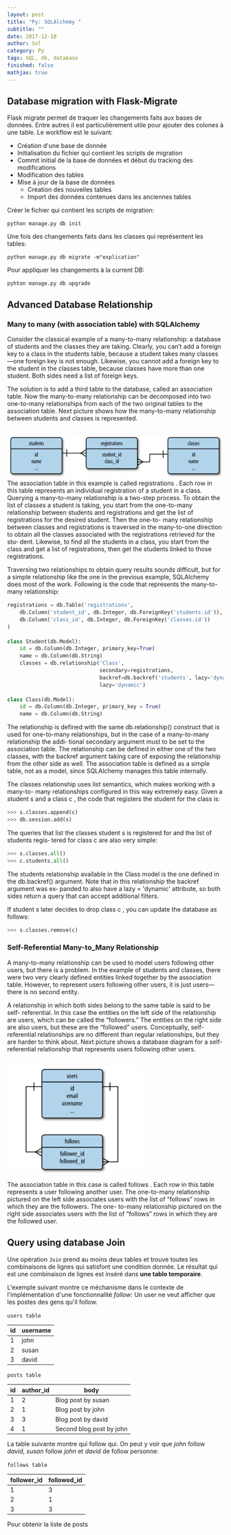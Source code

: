 ```yaml
---
layout: post
title: "Py: SQLAlchemy "
subtitle: ""
date: 2017-12-10
author: Sol
category: Py
tags: SQL, db, database
finished: false
mathjax: true
---
```

## Database migration with Flask-Migrate

Flask migrate permet de traquer les changements faits aux bases de données. Entre autres il est particulièrement utile pour ajouter des colones à une table. Le workflow est le suivant:

* Création d'une base de donnée
* Initialisation du fichier qui contient les scripts de migration
* Commit initial de la base de données et début du tracking des modifications
* Modification des tables
* Mise à jour de la base de données
    * Création des nouvelles tables
    * Import des données contenues dans les anciennes tables

Créer le fichier qui contient les scripts de migration:

```
python manage.py db init
```

Une fois des changements faits dans les classes qui représentent les tables:

```
python manage.py db migrate -m"explication"
```

Pour appliquer les changements à la current DB:

```
pyhton manage.py db upgrade
```


## Advanced Database Relationship

### Many to many (with association table) with SQLAlchemy
Consider the classical example of a many-to-many relationship: a database of students
and the classes they are taking. Clearly, you can’t add a foreign key to a class in the
students table, because a student takes many classes—one foreign key is not enough.
Likewise, you cannot add a foreign key to the student in the classes table, because classes
have more than one student. Both sides need a list of foreign keys.

The solution is to add a third table to the database, called an association table. Now the
many-to-many relationship can be decomposed into two one-to-many relationships
from each of the two original tables to the association table. Next picture shows how the
many-to-many relationship between students and classes is represented.

<br>
<img src="/00illustrations/SQLAlchemy/manytomany.png" align="" height="100">
<br>
The association table in this example is called registrations . Each row in this table
represents an individual registration of a student in a class.
Querying a many-to-many relationship is a two-step process. To obtain the list of classes
a student is taking, you start from the one-to-many relationship between students and
registrations and get the list of registrations for the desired student. Then the one-to-
many relationship between classes and registrations is traversed in the many-to-one
direction to obtain all the classes associated with the registrations retrieved for the stu‐
dent. Likewise, to find all the students in a class, you start from the class and get a list
of registrations, then get the students linked to those registrations.

Traversing two relationships to obtain query results sounds difficult, but for a simple
relationship like the one in the previous example, SQLAlchemy does most of the work.
Following is the code that represents the many-to-many relationship:

```py
registrations = db.Table('registrations',
    db.Column('student_id', db.Integer, db.ForeignKey('students.id')),
    db.Column('class_id', db.Integer, db.ForeignKey('classes.id'))
)

class Student(db.Model):
    id = db.Column(db.Integer, primary_key=True)
    name = db.Column(db.String)
    classes = db.relationship('Class',
                              secondary=registrations,
                              backref=db.backref('students', lazy='dynamic'),
                              lazy='dynamic')

class Class(db.Model):
    id = db.Column(db.Integer, primary_key = True)
    name = db.Column(db.String)
```

The relationship is defined with the same db.relationship() construct that is used for
one-to-many relationships, but in the case of a many-to-many relationship the addi‐
tional secondary argument must to be set to the association table. The relationship can
be defined in either one of the two classes, with the backref argument taking care of
exposing the relationship from the other side as well. The association table is defined
as a simple table, not as a model, since SQLAlchemy manages this table internally.

The classes relationship uses list semantics, which makes working with a many-to-
many relationships configured in this way extremely easy. Given a student s and a class
c , the code that registers the student for the class is:

```py
>>> s.classes.append(c)
>>> db.session.add(s)
```

The queries that list the classes student s is registered for and the list of students regis‐
tered for class c are also very simple:

```py
>>> s.classes.all()
>>> c.students.all()
```

The students relationship available in the Class model is the one defined in the
db.backref() argument. Note that in this relationship the backref argument was ex‐
panded to also have a lazy = 'dynamic' attribute, so both sides return a query that can
accept additional filters.

If student s later decides to drop class c , you can update the database as follows:

```py
>>> s.classes.remove(c)
```

### Self-Referential Many-to_Many Relationship
A many-to-many relationship can be used to model users following other users, but
there is a problem. In the example of students and classes, there were two very clearly
defined entities linked together by the association table. However, to represent users
following other users, it is just users—there is no second entity.

A relationship in which both sides belong to the same table is said to be self-
referential. In this case the entities on the left side of the relationship are users, which
can be called the “followers.” The entities on the right side are also users, but these are
the “followed” users. Conceptually, self-referential relationships are no different than
regular relationships, but they are harder to think about. Next picture shows a database
diagram for a self-referential relationship that represents users following other users.

<br>
<img src="/00illustrations/SQLAlchemy/selfRef.png" align="" height="250">
<br>

The association table in this case is called follows . Each row in this table represents a
user following another user. The one-to-many relationship pictured on the left side
associates users with the list of “follows” rows in which they are the followers. The one-
to-many relationship pictured on the right side associates users with the list of “follows”
rows in which they are the followed user.

## Query using database Join

Une opération `Join` prend au moins deux tables et trouve toutes les combinaisons de lignes qui satisfont une condition donnée. Le résultat qui est une combinaison de lignes est inséré dans **une table temporaire**.

L'exemple suivant montre ce méchanisme dans le contexte de l'implémentation d'une fonctionnalité _follow_: Un user ne veut afficher que les postes des gens qu'il follow.


`users table`

id | username 
---|--------
 1 | john
 2 | susan
 3 | david


`posts table`

id | author_id | body
---|-----------|-----
 1 | 2         | Blog post by susan
 2 | 1         | Blog post by john
 3 | 3         | Blog post by david
 4 | 1         | Second blog post by john

 La table suivante montre qui follow qui. On peut y voir que _john_ follow _david_, _susan_ follow _john_ et _david_ de follow personne:

 `follows table`

 follower\_id | followed\_id
---|--------
 1 | 3
 2 | 1
 3 | 3

 Pour obtenir la liste de posts 